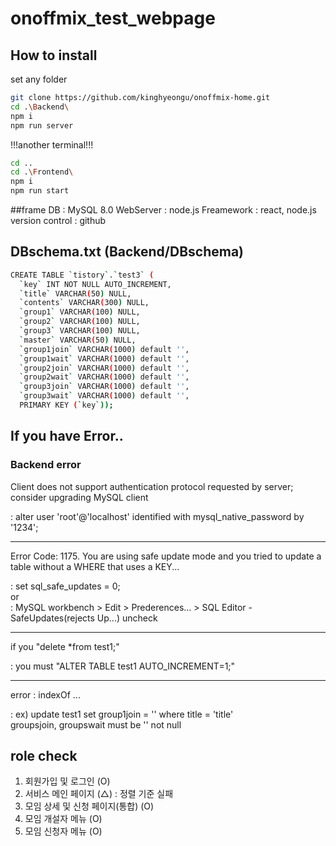 # onoffmix_test_webpage

## How to install
set any folder
```sh
git clone https://github.com/kinghyeongu/onoffmix-home.git
cd .\Backend\
npm i
npm run server
```

!!!another terminal!!!
```sh
cd ..
cd .\Frontend\
npm i
npm run start
```
##frame
DB : MySQL 8.0
WebServer : node.js
Freamework : react, node.js
version control : github

## DBschema.txt (Backend/DBschema)
```sh
CREATE TABLE `tistory`.`test3` (
  `key` INT NOT NULL AUTO_INCREMENT,
  `title` VARCHAR(50) NULL,
  `contents` VARCHAR(300) NULL,
  `group1` VARCHAR(100) NULL,
  `group2` VARCHAR(100) NULL,  
  `group3` VARCHAR(100) NULL,  
  `master` VARCHAR(50) NULL,
  `group1join` VARCHAR(1000) default '',
  `group1wait` VARCHAR(1000) default '',
  `group2join` VARCHAR(1000) default '',
  `group2wait` VARCHAR(1000) default '',
  `group3join` VARCHAR(1000) default '',
  `group3wait` VARCHAR(1000) default '',
  PRIMARY KEY (`key`));
```

## If you have Error..
### Backend error

Client does not support authentication protocol requested by server; consider upgrading MySQL  client

: alter user 'root'@'localhost' identified with mysql_native_password by '1234';<br><hr>

Error Code: 1175. You are using safe update mode and you tried to update a table without a WHERE that uses a KEY...

: set sql_safe_updates = 0;<br>
or<br>
: MySQL workbench > Edit > Prederences... > SQL Editor - SafeUpdates(rejects Up...) uncheck<br><hr>

if you "delete *from test1;"

: you must "ALTER TABLE test1 AUTO_INCREMENT=1;"<br><hr>

error : indexOf ...

: ex) update test1 set group1join = '' where title = 'title'<br>
  groupsjoin, groupswait must be '' not null
  
  
## role check
1. 회원가입 및 로그인 (O)
2. 서비스 메인 페이지 (△) : 정렬 기준 실패
3. 모임 상세 및 신청 페이지(통합) (O)
4. 모임 개설자 메뉴 (O)
5. 모임 신청자 메뉴 (O)
